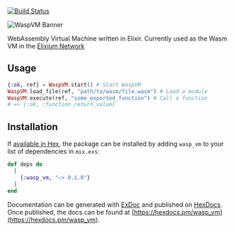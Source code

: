 [![Build Status](https://travis-ci.org/ElixiumNetwork/WaspVM.svg?branch=master)](https://travis-ci.org/ElixiumNetwork/WaspVM)

![WaspVM Banner](https://s3-us-west-2.amazonaws.com/elixium-assets/waspban.png)

WebAssembly Virtual Machine written in Elixir. Currently used as the Wasm VM in
the [Elixium Network](https://www.elixiumnetwork.org)

## Usage

```elixir
{:ok, ref} = WaspVM.start() # Start WaspVM
WaspVM.load_file(ref, "path/to/wasm/file.wasm") # Load a module
WaspVM.execute(ref, "some_exported_function") # Call a function
# => {:ok, :function_return_value}
```

## Installation

If [available in Hex](https://hex.pm/docs/publish), the package can be installed
by adding `wasp_vm` to your list of dependencies in `mix.exs`:

```elixir
def deps do
  [
    {:wasp_vm, "~> 0.1.0"}
  ]
end
```

Documentation can be generated with [ExDoc](https://github.com/elixir-lang/ex_doc)
and published on [HexDocs](https://hexdocs.pm). Once published, the docs can
be found at [https://hexdocs.pm/wasp_vm](https://hexdocs.pm/wasp_vm).
